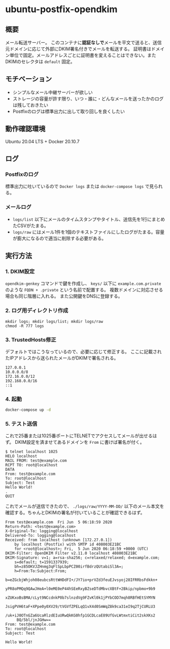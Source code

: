 # ubuntu-postfix-opendkim

## 概要
メール転送サーバー。
このコンテナに**認証なしで**メールを平文で送ると、送信元ドメインに応じて外部にDKIM署名付きでメールを転送する。
証明書はドメイン単位で固定。メールアドレスごとに証明書を変えることはできない。またDKIMのセレクタは `default` 固定。

## モチベーション
* シンプルなメール中継サーバーが欲しい
* ストレージの容量が許す限り、いつ・誰に・どんなメールを送ったかのログは残しておきたい
* Postfixのログは標準出力に出して取り回しを良くしたい

## 動作確認環境
Ubuntu 20.04 LTS + Docker 20.10.7

## ログ
### Postfixのログ
標準出力に吐いているので `Docker logs` または `docker-compose logs` で見られる。

### メールログ
* `logs/list` 以下にメールのタイムスタンプやタイトル、送信先を1行にまとめたCSVがたまる。
* `logs/raw` にはメール1件を1個のテキストファイルにしたログがたまる。容量が膨大になるので適当に削除する必要がある。

## 実行方法
### 1. DKIM設定
`opendkim-genkey` コマンドで鍵を作成し、 `keys/` 以下に `example.com.private` のような `FQDN + .private` という名前で配置する。
複数ドメインに対応させる場合も同じ階層に入れる。
また公開鍵をDNSに登録する。

### 2. ログ用ディレクトリ作成
```
mkdir logs; mkdir logs/list; mkdir logs/raw
chmod -R 777 logs
```

### 3. TrustedHosts修正
デフォルトではこうなっているので、必要に応じて修正する。
ここに記載されたIPアドレスから送られたメールがDKIMで署名される。

```
127.0.0.1
10.0.0.0/8
172.16.0.0/12
192.168.0.0/16
::1
```

### 4. 起動
```sh
docker-compose up -d
```

### 5. テスト送信
これで25番または1025番ポートにTELNETでアクセスしてメールが出せるはず。
DKIM設定を済ませてあるドメインを `From` に書けば署名が付く。

```
$ telnet localhost 1025
HELO localhost
MAIL FROM: test@example.com
RCPT TO: root@localhost
DATA
From: test@example.com
To: root@localhost
Subject: Test
Hello World!
.
QUIT
```

これでメールが送信できたので、 `./logs/raw/YYYY-MM-DD/` 以下のメール本文を確認する。ちゃんとDKIMの署名が付いていることが確認できるはず。

```
From test@example.com  Fri Jun  5 06:18:59 2020
Return-Path: <test@example.com>
X-Original-To: logging@localhost
Delivered-To: logging@localhost
Received: from localhost (unknown [172.27.0.1])
	by localhost (Postfix) with SMTP id 408003E21BC
	for <root@localhost>; Fri,  5 Jun 2020 06:18:59 +0000 (UTC)
DKIM-Filter: OpenDKIM Filter v2.11.0 localhost 408003E21BC
DKIM-Signature: v=1; a=rsa-sha256; c=relaxed/relaxed; d=example.com;
	s=default; t=1591337939;
	bh=z85OKVJZHnmg3qFlSpLbpPCZ00irfBdrzQUtabiSl3A=;
	h=From:To:Subject:From;
	b=eZGcbjWhjoh08eubcsRttWHDdFI+/JY7io+prVZd3feuEJvsyoj28IFRRbsFdkkn+
	 yPR8oPMQq9QAwJHeA+l0eME0eP44hSEeRxyBZseDTdMbvcXBtF+2Bkip/npbmo+9b9
	 xZUKxoBsBMA/cLyt9NCcdnkP0b7slnzdVg9FZvKl0k1jPYbCOD7mqh8RBfHEtSYMYN
	 JsigPVH6taF+XPpe0y0XV29/tVGVfZPELqQ1vX4d0SmWqZ8k9ca31eI9q2TjCURLU3
	 /uk+iJ0OTnGZa6UcaRlzdEIuURwQkKG0hfp1GCDLcaE89UfGvLWtmxtiCit2skXKs2
	 BQ/5bl/jnJGHw==
From: test@example.com
To: root@localhost
Subject: Test

Hello World!
```
